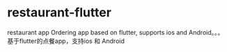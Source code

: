 # restaurant-flutter
restaurant app Ordering app based on flutter, supports ios and Android。。。基于flutter的点餐app，支持ios 和 Android
